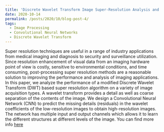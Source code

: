 ```yaml
---
title: 'Discrete Wavelet Transform Image Super-Resolution Analysis and Deep Wavelet Prediction'
date: 2020-10-14
permalink: /posts/2020/10/blog-post-4/
tags:
  - Image Processing
  - Convolutional Neural Networks
  - Discrete Wavelet Transform
---
```


Super resolution techniques are useful in a
range of industry applications from medical imaging and
diagnosis to security and surveillance utilization. Since
resolution enhancement of visual data from an imaging
hardware point of view is costly, sensitive to environmental
conditions, and time consuming, post-processing super
resolution methods are a reasonable solution to improving
the performance and analysis of imaging applications. In
this paper, we analyze the performance of a modified
Discrete Wavelet Transform (DWT) based super resolution
algorithm on a variety of image acquisition types. A wavelet
transform provides a detail as well as coarse separation of
the contents of the image. We design a Convolutional Neural
Network (CNN) to predict the missing details (residuals) in
the wavelet coefficients of the low-resolution images to
obtain high-resolution images. The network has multiple
input and output channels which allows it to learn the
different structures at different levels of the image.
You can find more info [here](https://drive.google.com/file/d/1JFL3Q_4JeYihLDYQ1SKfR9L_9vMZW7p5/view?usp=sharing)

